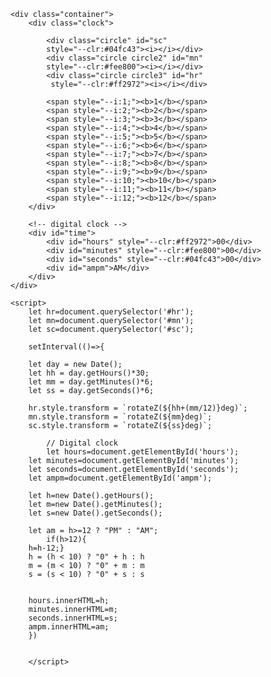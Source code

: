 <!DOCTYPE html>
<html lang="en">
<head>
    <meta charset="UTF-8">
    <meta http-equiv="X-UA-Compatible" content="IE=edge">
    <meta name="viewport" content="width=device-width, initial-scale=1.0">
    <title>Clock</title>
    <link rel="stylesheet" href="style.css">
</head>
<body>

    <div class="container">
        <div class="clock">

            <div class="circle" id="sc"
            style="--clr:#04fc43"><i></i></div>
            <div class="circle circle2" id="mn"
            style="--clr:#fee800"><i></i></div>
            <div class="circle circle3" id="hr"
             style="--clr:#ff2972"><i></i></div>

            <span style="--i:1;"><b>1</b></span>
            <span style="--i:2;"><b>2</b></span>
            <span style="--i:3;"><b>3</b></span>
            <span style="--i:4;"><b>4</b></span>
            <span style="--i:5;"><b>5</b></span>
            <span style="--i:6;"><b>6</b></span>
            <span style="--i:7;"><b>7</b></span>
            <span style="--i:8;"><b>8</b></span>
            <span style="--i:9;"><b>9</b></span>
            <span style="--i:10;"><b>10</b></span>
            <span style="--i:11;"><b>11</b></span>
            <span style="--i:12;"><b>12</b></span>
        </div>

        <!-- digital clock -->
        <div id="time">
            <div id="hours" style="--clr:#ff2972">00</div>
            <div id="minutes" style="--clr:#fee800">00</div>
            <div id="seconds" style="--clr:#04fc43">00</div>
            <div id="ampm">AM</div>
        </div>
    </div>
    
    <script>
        let hr=document.querySelector('#hr');
        let mn=document.querySelector('#mn');
        let sc=document.querySelector('#sc');
        
        setInterval(()=>{
        
        let day = new Date();
        let hh = day.getHours()*30;
        let mm = day.getMinutes()*6;
        let ss = day.getSeconds()*6;
        
        hr.style.transform = `rotateZ(${hh+(mm/12)}deg)`;
        mn.style.transform = `rotateZ(${mm}deg)`;
        sc.style.transform = `rotateZ(${ss}deg)`;
        
            // Digital clock
            let hours=document.getElementById('hours');
        let minutes=document.getElementById('minutes');
        let seconds=document.getElementById('seconds');
        let ampm=document.getElementById('ampm');

        let h=new Date().getHours();
        let m=new Date().getMinutes();
        let s=new Date().getSeconds();
        
        let am = h>=12 ? "PM" : "AM";
            if(h>12){
        h=h-12;}
        h = (h < 10) ? "0" + h : h
        m = (m < 10) ? "0" + m : m
        s = (s < 10) ? "0" + s : s
        
        
        hours.innerHTML=h;
        minutes.innerHTML=m;
        seconds.innerHTML=s;
        ampm.innerHTML=am;
        })

    
        </script>
</body>
</html>
